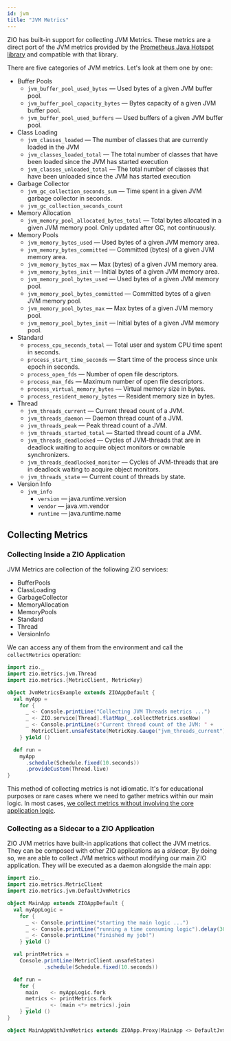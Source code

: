 ```yaml
---
id: jvm
title: "JVM Metrics"
---
```


ZIO has built-in support for collecting JVM Metrics. These metrics are a direct port of the JVM metrics provided by the [Prometheus Java Hotspot library](https://github.com/prometheus/client_java/tree/master/simpleclient_hotspot) and compatible with that library.

There are five categories of JVM metrics. Let's look at them one by one:

- Buffer Pools
    - `jvm_buffer_pool_used_bytes` — Used bytes of a given JVM buffer pool.
    - `jvm_buffer_pool_capacity_bytes` — Bytes capacity of a given JVM buffer pool.
    - `jvm_buffer_pool_used_buffers` — Used buffers of a given JVM buffer pool.
- Class Loading
    - `jvm_classes_loaded` — The number of classes that are currently loaded in the JVM
    - `jvm_classes_loaded_total` — The total number of classes that have been loaded since the JVM has started execution
    - `jvm_classes_unloaded_total` — The total number of classes that have been unloaded since the JVM has started
      execution
- Garbage Collector
    - `jvm_gc_collection_seconds_sum` — Time spent in a given JVM garbage collector in seconds.
    - `jvm_gc_collection_seconds_count`
- Memory Allocation
    - `jvm_memory_pool_allocated_bytes_total` — Total bytes allocated in a given JVM memory pool. Only updated after GC, not continuously.
- Memory Pools
    - `jvm_memory_bytes_used` — Used bytes of a given JVM memory area.
    - `jvm_memory_bytes_committed` — Committed (bytes) of a given JVM memory area.
    - `jvm_memory_bytes_max` — Max (bytes) of a given JVM memory area.
    - `jvm_memory_bytes_init` — Initial bytes of a given JVM memory area.
    - `jvm_memory_pool_bytes_used` — Used bytes of a given JVM memory pool.
    - `jvm_memory_pool_bytes_committed` — Committed bytes of a given JVM memory pool.
    - `jvm_memory_pool_bytes_max` — Max bytes of a given JVM memory pool.
    - `jvm_memory_pool_bytes_init` — Initial bytes of a given JVM memory pool.
- Standard
    - `process_cpu_seconds_total` — Total user and system CPU time spent in seconds.
    - `process_start_time_seconds` — Start time of the process since unix epoch in seconds.
    - `process_open_fds` — Number of open file descriptors.
    - `process_max_fds` — Maximum number of open file descriptors.
    - `process_virtual_memory_bytes` — Virtual memory size in bytes.
    - `process_resident_memory_bytes` — Resident memory size in bytes.
- Thread
    - `jvm_threads_current` — Current thread count of a JVM.
    - `jvm_threads_daemon` — Daemon thread count of a JVM.
    - `jvm_threads_peak` — Peak thread count of a JVM.
    - `jvm_threads_started_total` — Started thread count of a JVM.
    - `jvm_threads_deadlocked` — Cycles of JVM-threads that are in deadlock waiting to acquire object monitors or ownable synchronizers.
    - `jvm_threads_deadlocked_monitor` — Cycles of JVM-threads that are in deadlock waiting to acquire object monitors.
    - `jvm_threads_state` — Current count of threads by state.
- Version Info
    - `jvm_info`
        - `version` — java.runtime.version 
        - `vendor` — java.vm.vendor
        - `runtime` — java.runtime.name

## Collecting Metrics

### Collecting Inside a ZIO Application

JVM Metrics are collection of the following ZIO services:
- BufferPools
- ClassLoading
- GarbageCollector
- MemoryAllocation
- MemoryPools
- Standard
- Thread
- VersionInfo

We can access any of them from the environment and call the `collectMetrics` operation:

```scala mdoc:compile-only
import zio._
import zio.metrics.jvm.Thread
import zio.metrics.{MetricClient, MetricKey}

object JvmMetricsExample extends ZIOAppDefault {
  val myApp =
    for {
      _ <- Console.printLine("Collecting JVM Threads metrics ...")
      _ <- ZIO.service[Thread].flatMap(_.collectMetrics.useNow)
      _ <- Console.printLine(s"Current thread count of the JVM: " +
        MetricClient.unsafeState(MetricKey.Gauge("jvm_threads_current")))
    } yield ()

  def run =
    myApp
      .schedule(Schedule.fixed(10.seconds))
      .provideCustom(Thread.live)
}
```

This method of collecting metrics is not idiomatic. It's for educational purposes or rare cases where we need to gather metrics within our main logic. In most cases, [we collect metrics without involving the core application logic](#collecting-as-a-sidecar-to-a-zio-application).

### Collecting as a Sidecar to a ZIO Application

ZIO JVM metrics have built-in applications that collect the JVM metrics. They can be composed with other ZIO applications as a _sidecar_. By doing so, we are able to collect JVM metrics without modifying our main ZIO application. They will be executed as a daemon alongside the main app:

```scala mdoc:compile-only
import zio._
import zio.metrics.MetricClient
import zio.metrics.jvm.DefaultJvmMetrics

object MainApp extends ZIOAppDefault {
  val myAppLogic =
    for {
      _ <- Console.printLine("starting the main logic ...")
      _ <- Console.printLine("running a time consuming logic").delay(30.seconds)
      _ <- Console.printLine("finished my job!")
    } yield ()

  val printMetrics =
    Console.printLine(MetricClient.unsafeStates)
            .schedule(Schedule.fixed(10.seconds))

  def run =
    for {
      main    <- myAppLogic.fork
      metrics <- printMetrics.fork
      _       <- (main <*> metrics).join
    } yield ()
}

object MainAppWithJvmMetrics extends ZIOApp.Proxy(MainApp <> DefaultJvmMetrics.app)
```